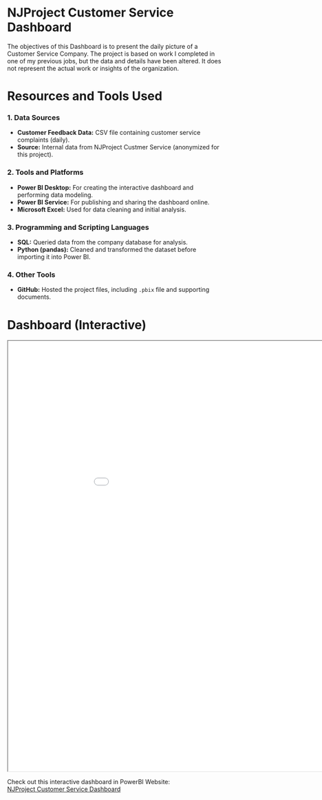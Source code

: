 # NJProject Customer Service Dashboard
The objectives of this Dashboard is to present the daily picture of a Customer Service Company. The project is based on work I completed in one of my previous jobs, but the data and details have been altered. It does not represent the actual work or insights of the organization.

# Resources and Tools Used

### 1. Data Sources
- **Customer Feedback Data:** CSV file containing customer service complaints (daily).
- **Source:** Internal data from NJProject Custmer Service (anonymized for this project).

### 2. Tools and Platforms
- **Power BI Desktop:** For creating the interactive dashboard and performing data modeling.
- **Power BI Service:** For publishing and sharing the dashboard online.
- **Microsoft Excel:** Used for data cleaning and initial analysis.

### 3. Programming and Scripting Languages
- **SQL:** Queried data from the company database for analysis.
- **Python (pandas):** Cleaned and transformed the dataset before importing it into Power BI.

### 4. Other Tools
- **GitHub:** Hosted the project files, including `.pbix` file and supporting documents.

# Dashboard (Interactive)
<iframe src='NJProject_dashboard.html' width = '1000' height = '1000' ></iframe>

Check out this interactive dashboard in PowerBI Website:  
[NJProject Customer Service Dashboard](https://app.powerbi.com/view?r=eyJrIjoiYzNkNmExMWItNjM3My00ZTlmLTk2OGQtNjYwMWMyOTM5MTZmIiwidCI6ImI5MmQyYjIzLTRkMzUtNDQ3MC05M2ZmLTY5YWNhNjYzMmZmZSIsImMiOjF9)


